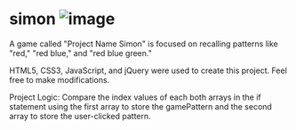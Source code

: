 # simon ![image](https://user-images.githubusercontent.com/127649834/236649112-188881d3-0e5e-43ae-983b-0cf9056c1483.png)
 
A game called "Project Name Simon" is focused on recalling patterns like "red," "red blue," and "red blue green."

HTML5, CSS3, JavaScript, and jQuery were used to create this project.  Feel free to make modifications. 

Project Logic: Compare the index values of each both arrays in the if statement using the first array to store the gamePattern and the second array to store the user-clicked pattern.

